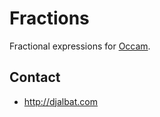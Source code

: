 # Fractions

Fractional expressions for [Occam](https://occam.science).

## Contact

* http://djalbat.com
